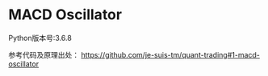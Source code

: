 # MACD Oscillator
Python版本号:3.6.8

参考代码及原理出处：
https://github.com/je-suis-tm/quant-trading#1-macd-oscillator
